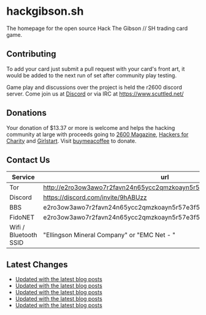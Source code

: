 # hackgibson.sh
The homepage for the open source Hack The Gibson // SH trading card game.


## Contributing

To add your card just submit a pull request with your card's front art, it would be added to the next run of set after community play testing.

Game play and discussions over the project is held the r2600 discord server. Come join us at [Discord](https://discord.com/invite/9hABUzz) or via IRC at https://www.scuttled.net/


## Donations

Your donation of $13.37 or more is welcome and helps the hacking community at large with proceeds going to [2600 Magazine](https://2600.com/), [Hackers for Charity](https://hackersforcharity.org) and [Girlstart](https://girlstart.org).  Visit [buymeacoffee](https://www.buymeacoffee.com/hackgibson.sh) to donate.


## Contact Us

Service | url
-|-
Tor | http://e2ro3ow3awo7r2favn24n65ycc2qmzkoayn5r57e3f56nvjwdcgg32ad.onion
Discord | https://discord.com/invite/9hABUzz
BBS | e2ro3ow3awo7r2favn24n65ycc2qmzkoayn5r57e3f56nvjwdcgg32ad.onion:23
FidoNET | e2ro3ow3awo7r2favn24n65ycc2qmzkoayn5r57e3f56nvjwdcgg32ad.onion:24554
Wifi / Bluetooth SSID | "Ellingson Mineral Company" or "EMC Net - <fidonet address>"

## Latest Changes
<!-- BLOG-POST-LIST:START -->
- [Updated with the latest blog posts](https://github.com/DFW2600/hackgibson.sh/commit/820769d30674d99b2216a2c66674004c9f38a07f)
- [Updated with the latest blog posts](https://github.com/DFW2600/hackgibson.sh/commit/3f39220fdfb2a843ea29ded002e1284a2f60d94e)
- [Updated with the latest blog posts](https://github.com/DFW2600/hackgibson.sh/commit/724edcf6e88e16a078be6a524ef7a2400bd776d0)
- [Updated with the latest blog posts](https://github.com/DFW2600/hackgibson.sh/commit/cef91df6381f6d1c10947a8517dc62fe7268ef6b)
- [Updated with the latest blog posts](https://github.com/DFW2600/hackgibson.sh/commit/81395074a46ddab411aace420f62a4ad1bf773db)
<!-- BLOG-POST-LIST:END -->
